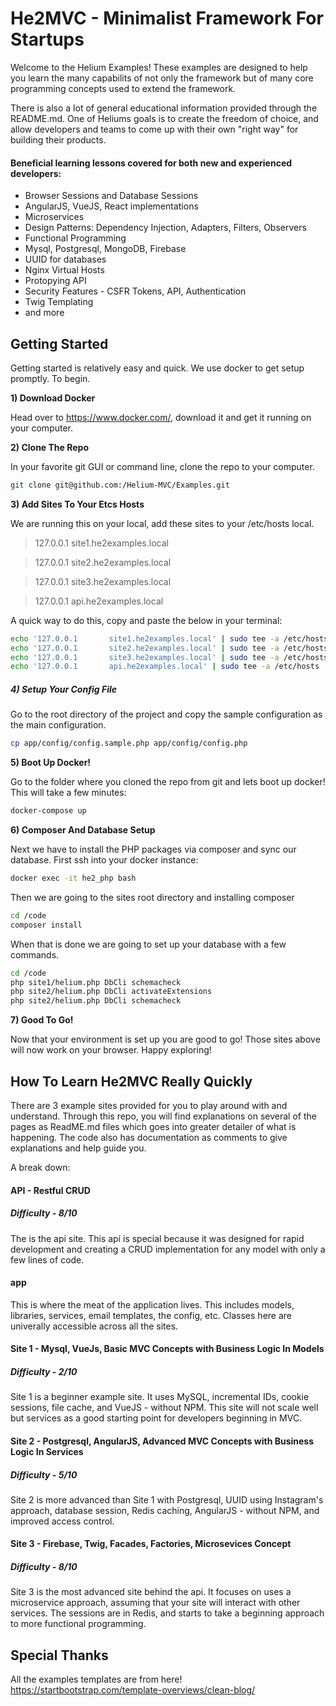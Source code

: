 # He2MVC - Minimalist Framework For Startups

Welcome to the Helium Examples! These examples are designed to help you learn the many capabilits of not only the framework but of many core programming concepts 
used to extend the framework.

There is also a lot of general educational information provided through the README.md.
One of Heliums goals is to create the freedom of choice, and allow developers and teams to come up with their own "right way" for building their products.

#### Beneficial learning lessons covered for both new and experienced developers:
- Browser Sessions and Database Sessions
- AngularJS, VueJS, React implementations
- Microservices
- Design Patterns: Dependency Injection, Adapters, Filters, Observers
- Functional Programming
- Mysql, Postgresql, MongoDB, Firebase
- UUID for databases
- Nginx Virtual Hosts
- Protopying API
- Security Features - CSFR Tokens, API, Authentication
- Twig Templating
- and more

## Getting Started
Getting started is relatively easy and quick. We use docker to get setup promptly. To begin.

**1) Download Docker**

Head over to https://www.docker.com/, download it and get it running on your computer.

**2) Clone The Repo**

In your favorite git GUI or command line, clone the repo to your computer.
```bash
git clone git@github.com:/Helium-MVC/Examples.git
```

**3) Add Sites To Your Etcs Hosts**

We are running this on your local, add these sites to your /etc/hosts local.
> 127.0.0.1       site1.he2examples.local

> 127.0.0.1       site2.he2examples.local

> 127.0.0.1       site3.he2examples.local

> 127.0.0.1       api.he2examples.local

A quick way to do this, copy and paste the below in your terminal:
```bash
echo '127.0.0.1       site1.he2examples.local' | sudo tee -a /etc/hosts
echo '127.0.0.1       site2.he2examples.local' | sudo tee -a /etc/hosts
echo '127.0.0.1       site3.he2examples.local' | sudo tee -a /etc/hosts
echo '127.0.0.1       api.he2examples.local' | sudo tee -a /etc/hosts
```

##### 4) Setup Your Config File

Go to the root directory of the project and copy the sample configuration as the main configuration.
```bash
cp app/config/config.sample.php app/config/config.php
```

**5) Boot Up Docker!**

Go to the folder where you cloned the repo from git and lets boot up docker! This will take a few minutes:
```bash
docker-compose up
```

**6) Composer And Database Setup**

Next we have to install the PHP packages via composer and sync our database. First ssh into your docker instance:
```bash
docker exec -it he2_php bash
```
Then we are going to the sites root directory and installing composer
```bash
cd /code
composer install
```
When that is done we are going to set up your database with a few commands.
```bash
cd /code
php site1/helium.php DbCli schemacheck
php site2/helium.php DbCli activateExtensions
php site2/helium.php DbCli schemacheck
```

**7) Good To Go!**

Now that your environment is set up you are good to go! Those sites above will now work on your browser. Happy exploring!

## How To Learn He2MVC Really Quickly
There are 3 example sites provided for you to play around with and understand. Through this repo, you will find explanations on several of the pages as ReadME.md files which goes into greater detailer of what is happening. The code also has documentation as comments to give explanations and help guide you. 

A break down:

#### API - Restful CRUD
##### Difficulty - 8/10
The is the api site. This api is special because it was designed for rapid development and creating a CRUD implementation for any model with only a few lines of code.

#### app
This is  where the meat of the application lives. This includes models, libraries, services, email templates, the config, etc. Classes here are univerally accessible across all the sites.

#### Site 1 - Mysql, VueJs, Basic MVC Concepts with Business Logic In Models
##### Difficulty - 2/10
Site 1 is a beginner example site. It uses MySQL, incremental IDs, cookie sessions, file cache, and VueJS - without NPM. This site will not scale well but services as a good starting point for developers beginning in MVC.

#### Site 2 - Postgresql, AngularJS, Advanced MVC Concepts with Business Logic In Services
##### Difficulty - 5/10
Site 2 is more advanced than Site 1 with Postgresql, UUID using Instagram's approach, database session, Redis caching, AngularJS - without NPM, and improved access control.

#### Site 3 - Firebase, Twig, Facades, Factories, Microsevices Concept
##### Difficulty - 8/10
Site 3 is the most advanced site behind the api. It focuses on uses a microservice approach, assuming that your site will interact with other services. The sessions are in Redis, and starts to take a beginning approach to more functional programming.

## Special Thanks
All the examples templates are from here!
https://startbootstrap.com/template-overviews/clean-blog/

